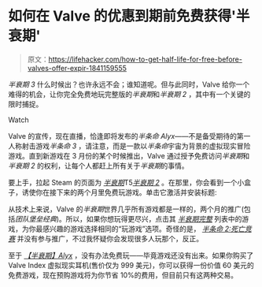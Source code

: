 # 如何在 Valve 的优惠到期前免费获得'半衰期'

> 原文：<https://lifehacker.com/how-to-get-half-life-for-free-before-valves-offer-expir-1841159555>

*半衰期 3* 什么时候出？也许永远不会；谁知道呢。但与此同时，Valve 给你一个难得的机会，让你完全免费地玩完整版的*半衰期*和*半衰期 2* ，其中有一个关键的限时捕捉。

Watch

Valve 的宣传，现在直播，恰逢即将发布的*半条命 Alyx*——不是备受期待的第一人称射击游戏*半条命 3* ，请注意，而是一款以*半条命*宇宙为背景的虚拟现实冒险游戏。直到新游戏在 3 月份的某个时候推出，Valve 通过授予免费访问*半衰期*和*半衰期 2* 的权利，让每个人都赶上所有关于*半衰期*的事情。

要上手，拉起 Steam 的页面为 [*半衰期*](https://store.steampowered.com/app/70/HalfLife/)T5[*半衰期 2*](https://store.steampowered.com/app/220/HalfLife_2/) 。在那里，你会看到一个小盒子，诱使你在接下来的两个月里免费玩游戏。单击它激活并安装标题:

从技术上来说，Valve 的*半衰期*世界几乎所有游戏都是一样的，两个月的推广(包括*团队堡垒经典*)。所以，如果你想玩得更尽兴，点击其 [*半衰期完整*](https://store.steampowered.com/bundle/231/HalfLife_Complete/) 列表中的游戏，为你最感兴趣的游戏选择相同的“玩游戏”选项。奇怪的是， [*半条命 2:死亡竞赛*](https://store.steampowered.com/app/320/HalfLife_2_Deathmatch/) 并没有参与推广，不过我怀疑你会发现很多人玩那个，反正。

至于 [*【半衰期】Alyx*](https://store.steampowered.com/app/546560/HalfLife_Alyx/) ，没有办法免费玩——毕竟游戏还没有出来。如果你购买了 Valve Index 虚拟现实耳机(售价仅为 999 美元)，你可以获得一份价值 60 美元的免费游戏，现在预购游戏将为你节省 10%的费用，但目前只有这两种交易。